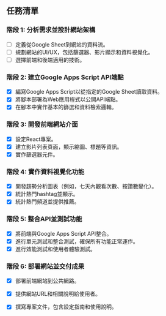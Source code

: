 ## 任務清單

### 階段 1: 分析需求並設計網站架構
- [ ] 定義從Google Sheet到網站的資料流。
- [ ] 規劃網站的UI/UX，包括篩選器、影片顯示和資料視覺化。
- [ ] 選擇前端和後端適用的技術。

### 階段 2: 建立Google Apps Script API端點
- [x] 編寫Google Apps Script以從指定的Google Sheet讀取資料。
- [x] 將腳本部署為Web應用程式以公開API端點。
- [x] 在腳本中實作基本的篩選和資料檢索邏輯。

### 階段 3: 開發前端網站介面
- [x] 設定React專案。
- [x] 建立影片列表頁面，顯示縮圖、標題等資訊。
- [x] 實作篩選器元件。

### 階段 4: 實作資料視覺化功能
- [x] 開發趨勢分析圖表（例如，七天內觀看次數、按讚數變化）。
- [x] 統計熱門hashtag並顯示。
- [x] 統計熱門頻道並提供推薦。

### 階段 5: 整合API並測試功能
- [x] 將前端與Google Apps Script API整合。
- [x] 進行單元測試和整合測試，確保所有功能正常運作。
- [x] 進行效能測試和使用者體驗測試。

### 階段 6: 部署網站並交付成果
- [x] 部署前端網站到公共網路。
- [x] 提供網站URL和相關說明給使用者。
- [x] 撰寫專案文件，包含設定指南和使用說明。

